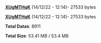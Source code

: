 [**XUgMTHqK**](/data/XUgMTHqK.txt) (14/12/22 - 12:14)- 27533 bytes

[**XUgMTHqK**](/data/XUgMTHqK.txt) (14/12/22 - 12:14)- 27533 bytes

**Total Datas**: 8911

**Total Size**: 53.41 MB / 53.4 MB